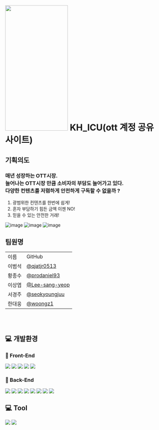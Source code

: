 # <img src="https://user-images.githubusercontent.com/80880587/221177122-f2e53e6d-ed36-4140-9fad-74201763ebea.png"  width="200" height="400"/> KH_ICU(ott 계정 공유 사이트) 
## 기획의도
### 매년 성장하는 OTT시장.<br>늘어나는 OTT시장 만큼 소비자의 부담도 늘어가고 있다.<br>다양한 컨텐츠를 저렴하게 안전하게 구독할 수 없을까 ?
1. 광범위한 컨텐츠를 한번에 쉽게!
2. 혼자 부담하기 힘든 금액 이젠 NO!
3. 믿을 수 있는 안전한 거래!


  ![image](https://user-images.githubusercontent.com/100131986/220095712-7c24fc9a-590c-4ed8-ac51-2f74cf8b0efc.png)
  ![image](https://user-images.githubusercontent.com/100131986/220095904-affe8b82-3c4e-475e-823e-f77c866a3fe1.png)
  ![image](https://user-images.githubusercontent.com/100131986/220096051-77f6a2b4-1df8-427b-b259-46cf8f4375ce.png)
  
  
   <h2> 팀원명 </h2>
   <table>   
   <tr><td>이름</td><td>GitHub</td>
   <tr><td>이범석</td><td><a href="https://github.com/qjatjr0513">@qjatjr0513</a></td></tr>
   <tr><td>황종수</td><td><a href="https://github.com/prodaniel93">@prodaniel93</a></td></tr>
   <tr><td>이상엽</td><td><a href="https://github.com/Lee-sang-yeop">@Lee-sang-yeop</a></td></tr>
   <tr><td>서경주</td><td><a href="https://github.com/seokyoungjuu">@seokyoungjuu</a></td></tr>
   <tr><td>한대웅</td><td><a href="https://github.com/woongz1">@woongz1</a></td></tr>
   </table>
   
   <br><br>

   ## :computer: 개발환경
   ### :pencil: Front-End
<div>
	<img src="https://img.shields.io/badge/HTML5-E34F26?style=flat&logo=HTML5&logoColor=white" />
	<img src="https://img.shields.io/badge/CSS3-1572B6?style=flat&logo=CSS3&logoColor=white" />
	<img src="https://img.shields.io/badge/JavaScript-F7DF1E?style=flat&logo=JavaScript&logoColor=white" />
	<img src="https://img.shields.io/badge/jQuery-0769AD?style=flat&logo=jQuery&logoColor=white" />	
	<img src="https://img.shields.io/badge/Bootstrap-7952B3?style=flat&logo=Bootstrap&logoColor=white" />
</div>
	
   ### :pencil: Back-End
<div>
	<img src="https://img.shields.io/badge/Java-007396?style=flat&logo=Java&logoColor=white" />
	<img src="https://img.shields.io/badge/Spring-6DB33F?style=flat&logo=Spring&logoColor=white" />
	<img src="https://img.shields.io/badge/Oracle-F80000?style=flat&logo=Oracle&logoColor=white" />
	<img src="https://img.shields.io/badge/Apache Tomcat-F8DC75?style=flat&logo=Apache Tomcat&logoColor=white" />
	<img src="https://img.shields.io/badge/Apache Maven-C71A36?style=flat&logo=Apache Maven&logoColor=white" />
	<img src="https://img.shields.io/badge/Amazon AWS-232F3E?style=flat&logo=Amazon AWS&logoColor=white" />
	<img src="https://img.shields.io/badge/Amazon EC2-FF9900?style=flat&logo=Amazon EC2&logoColor=white" />
	<img src="https://img.shields.io/badge/Ubuntu-E95420?style=flat&logo=Ubuntu&logoColor=white" />
</div>

  ## :computer: Tool	
<div>
	<img src="https://img.shields.io/badge/Slack-4A154B?style=flat&logo=Slack&logoColor=white" />
	<img src="https://img.shields.io/badge/GitHub-181717?style=flat&logo=GitHub&logoColor=white" />	
</div>


   <br><br>
